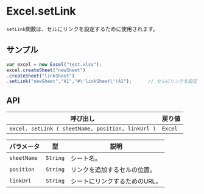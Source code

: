 # Excel.setLink

`setLink`関数は、セルにリンクを設定するために使用されます。

## サンプル

```javascript
var excel = new Excel("test.xlsx");
excel.createSheet("newSheet")
.createSheet("linkSheet")
.setLink("newSheet","A1","#\'linkSheet\'!A1");		// セルにリンクを設定する場合。
```

## API

| 呼び出し | 戻り値 |
|---|---|
| `excel. setLink ( sheetName, position, linkUrl )` | `Excel` |

| パラメータ | 型 | 説明 |
|---|---|---|
| `sheetName` | `String` | シート名。 |
| `position` | `String` | リンクを追加するセルの位置。 |
| `linkUrl` | `String` | シートにリンクするためのURL。 |